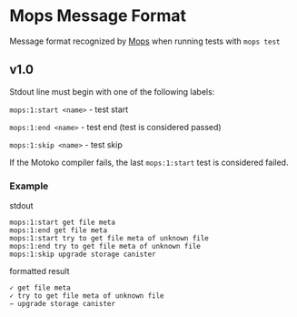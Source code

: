 # Mops Message Format
Message format recognized by [Mops](https://github.com/ZenVoich/mops) when running tests with `mops test`

## v1.0
Stdout line must begin with one of the following labels:

`mops:1:start <name>` - test start

`mops:1:end <name>` - test end (test is considered passed)

`mops:1:skip <name>` - test skip

If the Motoko compiler fails, the last `mops:1:start` test is considered failed.

### Example
stdout
```
mops:1:start get file meta
mops:1:end get file meta
mops:1:start try to get file meta of unknown file
mops:1:end try to get file meta of unknown file
mops:1:skip upgrade storage canister
```

formatted result
```
✓ get file meta
✓ try to get file meta of unknown file
− upgrade storage canister
```
